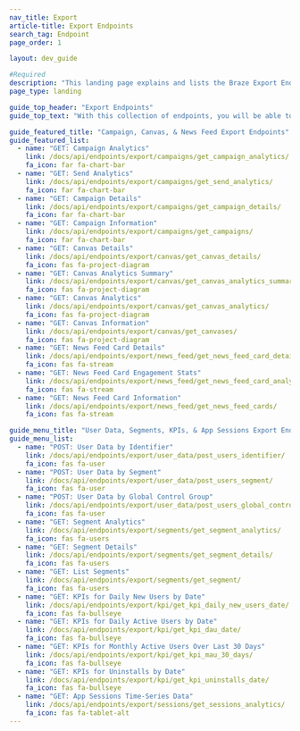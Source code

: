 ```yaml
---
nav_title: Export
article-title: Export Endpoints
search_tag: Endpoint
page_order: 1

layout: dev_guide

#Required
description: "This landing page explains and lists the Braze Export Endpoints."
page_type: landing

guide_top_header: "Export Endpoints"
guide_top_text: "With this collection of endpoints, you will be able to access and export various levels of details on your KPIs, News Feed Cards, App Sessions, users, segments, Campaigns, and Canvases. <br> <br> Be sure to consult our <a href='/docs/user_guide/administrative/access_braze/braze_instances/' target='_blank'>Instance</a>, <a href='/docs/api/api_key/' target='_blank'>API Key</a>, and <a href='/docs/api/identifier_types/' target='_blank'>identifier</a> reference documentation when building out your parameters and request bodies."

guide_featured_title: "Campaign, Canvas, & News Feed Export Endpoints"
guide_featured_list:
  - name: "GET: Campaign Analytics"
    link: /docs/api/endpoints/export/campaigns/get_campaign_analytics/
    fa_icon: far fa-chart-bar
  - name: "GET: Send Analytics"
    link: /docs/api/endpoints/export/campaigns/get_send_analytics/
    fa_icon: far fa-chart-bar
  - name: "GET: Campaign Details"
    link: /docs/api/endpoints/export/campaigns/get_campaign_details/
    fa_icon: far fa-chart-bar
  - name: "GET: Campaign Information"
    link: /docs/api/endpoints/export/campaigns/get_campaigns/
    fa_icon: far fa-chart-bar
  - name: "GET: Canvas Details"
    link: /docs/api/endpoints/export/canvas/get_canvas_details/
    fa_icon: fas fa-project-diagram
  - name: "GET: Canvas Analytics Summary"
    link: /docs/api/endpoints/export/canvas/get_canvas_analytics_summary/
    fa_icon: fas fa-project-diagram
  - name: "GET: Canvas Analytics"
    link: /docs/api/endpoints/export/canvas/get_canvas_analytics/
    fa_icon: fas fa-project-diagram
  - name: "GET: Canvas Information"
    link: /docs/api/endpoints/export/canvas/get_canvases/
    fa_icon: fas fa-project-diagram
  - name: "GET: News Feed Card Details"
    link: /docs/api/endpoints/export/news_feed/get_news_feed_card_details/
    fa_icon: fas fa-stream
  - name: "GET: News Feed Card Engagement Stats"
    link: /docs/api/endpoints/export/news_feed/get_news_feed_card_analytics/
    fa_icon: fas fa-stream
  - name: "GET: News Feed Card Information"
    link: /docs/api/endpoints/export/news_feed/get_news_feed_cards/
    fa_icon: fas fa-stream

guide_menu_title: "User Data, Segments, KPIs, & App Sessions Export Endpoints"
guide_menu_list:
  - name: "POST: User Data by Identifier"
    link: /docs/api/endpoints/export/user_data/post_users_identifier/
    fa_icon: fas fa-user
  - name: "POST: User Data by Segment"
    link: /docs/api/endpoints/export/user_data/post_users_segment/
    fa_icon: fas fa-user
  - name: "POST: User Data by Global Control Group"
    link: /docs/api/endpoints/export/user_data/post_users_global_control_group/
    fa_icon: fas fa-user
  - name: "GET: Segment Analytics"
    link: /docs/api/endpoints/export/segments/get_segment_analytics/
    fa_icon: fas fa-users
  - name: "GET: Segment Details"
    link: /docs/api/endpoints/export/segments/get_segment_details/
    fa_icon: fas fa-users
  - name: "GET: List Segments"
    link: /docs/api/endpoints/export/segments/get_segment/
    fa_icon: fas fa-users
  - name: "GET: KPIs for Daily New Users by Date"
    link: /docs/api/endpoints/export/kpi/get_kpi_daily_new_users_date/
    fa_icon: fas fa-bullseye
  - name: "GET: KPIs for Daily Active Users by Date"
    link: /docs/api/endpoints/export/kpi/get_kpi_dau_date/
    fa_icon: fas fa-bullseye
  - name: "GET: KPIs for Monthly Active Users Over Last 30 Days"
    link: /docs/api/endpoints/export/kpi/get_kpi_mau_30_days/
    fa_icon: fas fa-bullseye
  - name: "GET: KPIs for Uninstalls by Date"
    link: /docs/api/endpoints/export/kpi/get_kpi_uninstalls_date/
    fa_icon: fas fa-bullseye
  - name: "GET: App Sessions Time-Series Data"
    link: /docs/api/endpoints/export/sessions/get_sessions_analytics/
    fa_icon: fas fa-tablet-alt
---
```

